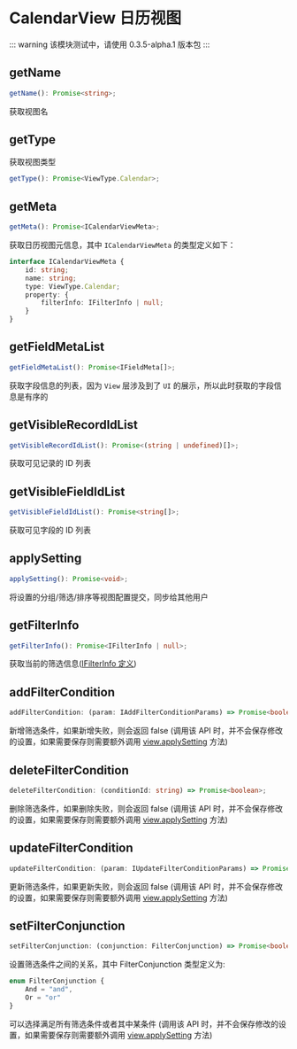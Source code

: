 # CalendarView 日历视图

::: warning
该模块测试中，请使用 0.3.5-alpha.1 版本包
:::

## getName
```typescript
getName(): Promise<string>;
```
获取视图名

## getType
获取视图类型
```typescript
getType(): Promise<ViewType.Calendar>;
```

## getMeta
```typescript
getMeta(): Promise<ICalendarViewMeta>;
```
获取日历视图元信息，其中 `ICalendarViewMeta` 的类型定义如下：

```typescript
interface ICalendarViewMeta {
    id: string;
    name: string;
    type: ViewType.Calendar;
    property: {
        filterInfo: IFilterInfo | null;
    }
}
```

## getFieldMetaList
```typescript
getFieldMetaList(): Promise<IFieldMeta[]>;
```
获取字段信息的列表，因为 `View` 层涉及到了 `UI` 的展示，所以此时获取的字段信息是有序的

## getVisibleRecordIdList
```typescript
getVisibleRecordIdList(): Promise<(string | undefined)[]>;
```
获取可见记录的 ID 列表

## getVisibleFieldIdList
```typescript
getVisibleFieldIdList(): Promise<string[]>;
```
获取可见字段的 ID 列表

## applySetting
```typescript
applySetting(): Promise<void>;
```
将设置的分组/筛选/排序等视图配置提交，同步给其他用户

## getFilterInfo
```typescript
getFilterInfo(): Promise<IFilterInfo | null>;
```
获取当前的筛选信息([IFilterInfo 定义](./guide.md#ifilterinfo))

## addFilterCondition
```typescript
addFilterCondition: (param: IAddFilterConditionParams) => Promise<boolean>;
```
新增筛选条件，如果新增失败，则会返回 false (调用该 API 时，并不会保存修改的设置，如果需要保存则需要额外调用 [view.applySetting](./calendar.md#applysetting) 方法)

## deleteFilterCondition
```typescript
deleteFilterCondition: (conditionId: string) => Promise<boolean>;
```
删除筛选条件，如果删除失败，则会返回 false (调用该 API 时，并不会保存修改的设置，如果需要保存则需要额外调用 [view.applySetting](./calendar.md#applysetting) 方法)

## updateFilterCondition
```typescript
updateFilterCondition: (param: IUpdateFilterConditionParams) => Promise<boolean>;
```
更新筛选条件，如果更新失败，则会返回 false (调用该 API 时，并不会保存修改的设置，如果需要保存则需要额外调用 [view.applySetting](./calendar.md#applysetting) 方法)

## setFilterConjunction
```typescript
setFilterConjunction: (conjunction: FilterConjunction) => Promise<boolean>;
```
设置筛选条件之间的关系，其中 FilterConjunction 类型定义为:
```typescript
enum FilterConjunction {
    And = "and",
    Or = "or"
}
```
可以选择满足所有筛选条件或者其中某条件 (调用该 API 时，并不会保存修改的设置，如果需要保存则需要额外调用 [view.applySetting](./calendar.md#applysetting) 方法)